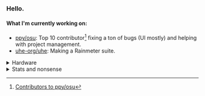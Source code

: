 ### Hello.

#### What I'm currently working on:

- [ppy/osu](https://github.com/ppy/osu): Top 10 contributor[^1] fixing a ton of bugs (UI mostly) and helping with project management.
- [uhe-org/uhe](https://github.com/uhe-org/uhe): Making a Rainmeter suite.

<details>
<summary>Hardware</summary>

- MacBook Air M1 (16 GB RAM / 512 GB SSD)
- Pixel 6a

</details>

<details>
<summary>Stats and nonsense</summary>

[![Joehuu's GitHub stats](https://github-readme-stats.vercel.app/api?username=Joehuu&theme=github_dark&show_icons=true&title_color=a78f48&icon_color=a78f48&border_color=a78f48)](https://github.com/anuraghazra/github-readme-stats)

[![Top Langs](https://github-readme-stats.vercel.app/api/top-langs/?username=Joehuu&layout=compact&theme=github_dark&title_color=a78f48&border_color=a78f48)](https://github.com/anuraghazra/github-readme-stats)

[![Joehu's WakaTime stats](https://github-readme-stats.vercel.app/api/wakatime?username=Joehu&layout=compact&theme=github_dark&title_color=a78f48&border_color=a78f48)](https://github.com/anuraghazra/github-readme-stats)

[![GitHub Streak](http://github-readme-streak-stats.herokuapp.com?user=Joehuu&theme=github-dark&border=a78f48&stroke=a78f48&dates=a78f48&ring=a78f48&fire=a78f48)](https://git.io/streak-stats)

[![trophy](https://github-profile-trophy.vercel.app/?username=Joehuu&theme=onestar)](https://github.com/ryo-ma/github-profile-trophy)

[![@joehu's Holopin board](https://holopin.me/joehu)](https://holopin.io/@joehu)

</details>

[^1]: [Contributors to ppy/osu](https://github.com/ppy/osu/graphs/contributors)

